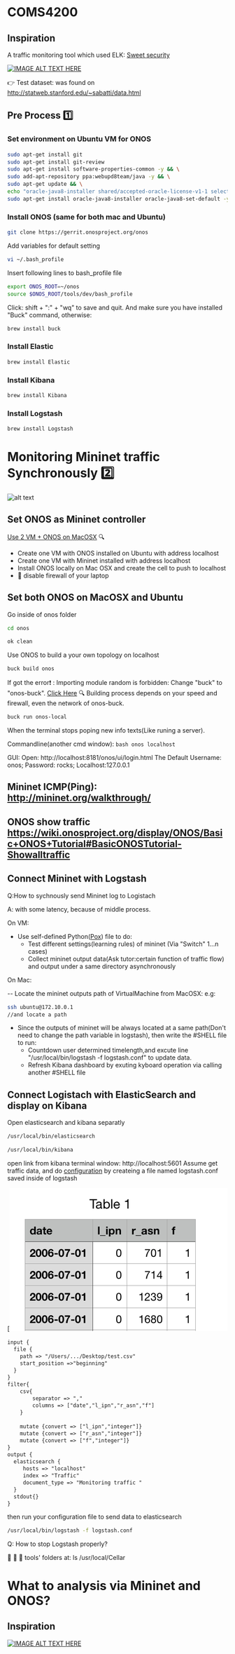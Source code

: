 # COMS4200
## Inspiration
A traffic monitoring tool which used ELK: [Sweet security](https://github.com/TravisFSmith/SweetSecurity)

[![IMAGE ALT TEXT HERE](https://img.youtube.com/vi/7DFg9Ez2sJE/0.jpg)](https://www.youtube.com/watch?v=7DFg9Ez2sJE)



:point_right: Test dataset: was found on http://statweb.stanford.edu/~sabatti/data.html

## Pre Process :one:
### Set environment on Ubuntu VM for ONOS
```bash
sudo apt-get install git
sudo apt-get install git-review
sudo apt-get install software-properties-common -y && \
sudo add-apt-repository ppa:webupd8team/java -y && \
sudo apt-get update && \
echo "oracle-java8-installer shared/accepted-oracle-license-v1-1 select true" | sudo debconf-set-selections && \
sudo apt-get install oracle-java8-installer oracle-java8-set-default -y
```
### Install ONOS (same for both mac and Ubuntu)
```bash
git clone https://gerrit.onosproject.org/onos
```
Add variables for default setting
```bash
vi ~/.bash_profile
```
Insert following lines to bash_profile file
```bash
export ONOS_ROOT=~/onos
source $ONOS_ROOT/tools/dev/bash_profile
```
Click: shift + ":" + "wq" to save and quit. And make sure you have installed "Buck" command, otherwise:
```bash
brew install buck
```

### Install Elastic
```bash
brew install Elastic
```

### Install Kibana
```bash
brew install Kibana
```

### Install Logstash
```bash
brew install Logstash
```
# Monitoring Mininet traffic Synchronously :two:
![alt text](https://image.slidesharecdn.com/bc47faae-18c7-45c9-b3f6-c400b4aff1d3-161215100509/95/software-architectures-week-3-microservicebased-architectures-41-638.jpg?cb=1482171534)
## Set ONOS as Mininet controller 
[Use 2 VM + ONOS on MacOSX](https://groups.google.com/a/onosproject.org/forum/#!topic/onos-discuss/5Z3OQFjLKF0) :mag:
* Create one VM with ONOS installed on Ubuntu with address localhost
* Create one VM with Mininet installed with address localhost
* Install ONOS locally on Mac OSX and create the cell to push to localhost
* :purple_heart: disable firewall of your laptop

## Set both ONOS on MacOSX and Ubuntu
Go inside of onos folder
```bash
cd onos
```
```bash
ok clean
```
Use ONOS to build a your own topology on localhost
```bash
buck build onos
```
If got the error:heavy_exclamation_mark: : Importing module random is forbidden: Change "buck" to "onos-buck".
[Click Here](https://groups.google.com/a/onosproject.org/d/topic/onos-dev/nMTghD3mLnQ?fromplusone=1) :mag:
Building process depends on your speed and firewall, even the network of onos-buck.
```bash
buck run onos-local
```
When the terminal stops poping new info texts(Like runing a server). 

Commandline(another cmd window): ```bash onos localhost ```

GUI: Open: http://localhost:8181/onos/ui/login.html The Default Username: onos; Password: rocks;
Localhost:127.0.0.1

## Mininet ICMP(Ping): http://mininet.org/walkthrough/

## ONOS show traffic https://wiki.onosproject.org/display/ONOS/Basic+ONOS+Tutorial#BasicONOSTutorial-Showalltraffic

## Connect Mininet with Logstash
Q:How to sychnously send Mininet log to Logistach 

A: with some latency, because of middle process.

On VM:

* Use self-defined Python([Pox](https://github.com/mininet/mininet/wiki/Introduction-to-Mininet#openflow-controllers)) file to do:
  * Test different settings(learning rules) of mininet (Via "Switch" 1...n cases)
  * Collect mininet output data(Ask tutor:certain function of traffic flow) and output under a same directory asynchronously

On Mac:

-- Locate the mininet outputs path of VirtualMachine from MacOSX: e.g: 
```bash 
ssh ubuntu@172.10.0.1 
//and locate a path
```

* Since the outputs of mininet will be always located at a same path(Don't need to change the path variable in logstash), then write the #SHELL file to run:
  * Countdown user determined timelength,and excute line "/usr/local/bin/logstash -f logstash.conf" to update data.
  * Refresh Kibana dashboard by exuting kyboard operation via calling another #SHELL file

## Connect Logistach with ElasticSearch and display on Kibana
Open elasticsearch and kibana separatly
```bash
/usr/local/bin/elasticsearch
```
```bash
/usr/local/bin/kibana
```
open link from kibana terminal window: http://localhost:5601
Assume get traffic data, and do [configuration](https://www.elastic.co/guide/en/logstash/current/configuration-file-structure.html) by createing a file named logstash.conf saved inside of logstash

[![IMAGE ALT TEXT HERE](https://github.com/Remosy/COMS4200/blob/master/Screen%20Shot%202017-08-27%20at%207.21.58%20pm.png)
```
input {
  file {
    path => "/Users/.../Desktop/test.csv"
    start_position =>"beginning"
  }
}
filter{
    csv{
        separator => ","
        columns => ["date","l_ipn","r_asn","f"]
    }

    mutate {convert => ["l_ipn","integer"]}
    mutate {convert => ["r_asn","integer"]}
    mutate {convert => ["f","integer"]}
}
output {
  elasticsearch {
     hosts => "localhost"
     index => "Traffic"
     document_type => "Monitoring traffic "
  }
  stdout{}
}

```
then run your configuration file to send data to elasticsearch
```bash
/usr/local/bin/logstash -f logstash.conf
```
Q: How to stop Logstash properly?

:ghost: :tada: :ghost:
tools' folders at:  ls /usr/local/Cellar

# What to analysis via Mininet and ONOS?

## Inspiration
[![IMAGE ALT TEXT HERE](https://img.youtube.com/vi/Q3ptlUWoAE8/0.jpg)](https://www.youtube.com/watch?v=Q3ptlUWoAE8)





